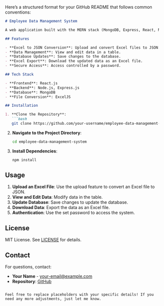 Here’s a structured format for your GitHub README that follows common conventions:

```markdown
# Employee Data Management System

A web application built with the MERN stack (MongoDB, Express, React, Node.js) for managing employee data. This app allows users to convert Excel files to JSON, view and edit data, update the database, and download the data as Excel files.

## Features

- **Excel to JSON Conversion**: Upload and convert Excel files to JSON.
- **Data Management**: View and edit data in a table.
- **Database Updates**: Save changes to the database.
- **Excel Export**: Download the updated data as an Excel file.
- **Secure Access**: Access controlled by a password.

## Tech Stack

- **Frontend**: React.js
- **Backend**: Node.js, Express.js
- **Database**: MongoDB
- **File Conversion**: ExcelJS

## Installation

1. **Clone the Repository**:
   ```bash
   git clone https://github.com/your-username/employee-data-management-system.git
   ```

2. **Navigate to the Project Directory**:
   ```bash
   cd employee-data-management-system
   ```

3. **Install Dependencies**:
   ```bash
   npm install
   ```

## Usage

1. **Upload an Excel File**: Use the upload feature to convert an Excel file to JSON.
2. **View and Edit Data**: Modify data in the table.
3. **Update Database**: Save changes to update the database.
4. **Download Data**: Export the data as an Excel file.
5. **Authentication**: Use the set password to access the system.

## License

MIT License. See [LICENSE](LICENSE) for details.

## Contact

For questions, contact:

- **Your Name** - [your-email@example.com](mailto:your-email@example.com)
- **Repository**: [GitHub](https://github.com/your-username/employee-data-management-system)
```

Feel free to replace placeholders with your specific details! If you need any more adjustments, just let me know.
